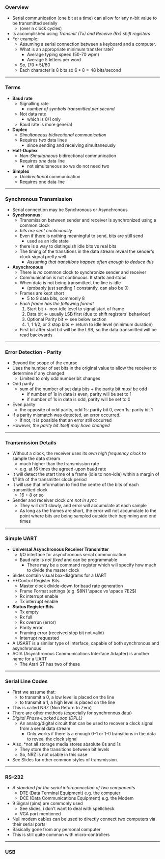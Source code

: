 ### Overview
- Serial communication (one bit at a time) can allow for any n-bit value to be transmitted serially
	- (over n clock cycles)
- Is accomplished using *Transmit (Tx) and Receive (Rx) shift registers*
- For example:
	- Assuming a serial connection between a keyboard and a computer.
	- What is an appropriate minimum transfer rate?
		- Average typing speed (50-70 wpm)
		- Average 5 letters per word
	- So, $(70*5)/60$
	- Each character is 8 bits so $6*8 = 48$ bits/second
---
### Terms
- **Baud rate**
	- Signalling rate 
		- *number of symbols transmitted per second*
	- Not data rate
		- which is 0/1 only
	- Baud rate is more general
- **Duplex**
	- *Simultaneous bidirectional communication*
	- Requires *two* data lines
		- since sending and receiving simultaneously
- **Half-Duplex**
	- *Non-Simultaneous* bidirectional communication
	- Requires *one* data line
		- not simultaneous so we do not need two
- **Simplex**
	- *Unidirectional* communication
	- Requires one data line
---
### Synchronous Transmission
- Serial connection may be Synchronous or Asynchronous
- **Synchronous:**
	- Transmission between sender and receiver is synchronized using a common clock
	- *bits are sent continuously*
	- Even if there is nothing meaningful to send, bits are still send
		- used as an idle state
	- there is a way to distinguish idle bits vs real bits
	- The timing of the transitions in the data stream reveal the sender's clock signal pretty well
		- *Assuming that transitions happen often enough to deduce this*
- **Asynchronous**
	- There is *no* common clock to synchronize sender and receiver
	- Communication is not continuous. It starts and stops
	- When data is not being transmitted, the line is idle 
		- (probably just sending 1 constantly, can also be 0)
	- Frames are kept short
		- 5 to 9 data bits, commonly 8
	- *Each frame has the following format*
		1) Start bit                   <- non-idle level to signal start of frame
		2) Data bit                    <- usually LSB first (due to shift registers' behaviour)
		3) Optional Parity bit         <- see below section
		4) 1, 1 1/2, or 2 stop bits    <- return to idle level (minimum duration)
	- First bit after start bit will be the LSB, so the data transmitted will be read backwards
---
### Error Detection - Parity
- Beyond the scope of the course
- Uses the number of set bits in the original value to allow the receiver to determine if any changed
	- Limited to only odd number bit changes
- Odd parity
	- sum of the number of set data bits + the parity bit *must* be odd
		- if number of 1s in data is even, parity will be set to 1
		- if number of 1s in data is odd, parity will be set to 0
- Even parity
	- the opposite of odd parity, odd 1s: parity bit 0, even 1s: parity bit 1
- If a parity mismatch was detected, an error occurred.
	- if not, it is possible that an error still occurred
- However, *the parity bit itself may have changed*
---
### Transmission Details 
- Without a clock, the receiver uses its *own high frequency clock* to sample the data stream
	- much higher than the transmission rate
	- e.g. at 16 times the agreed-upon baud rate
- It will detect the start time of a frame (idle to non-idle) within a margin of 1/16th of the transmitter clock period
- It will use that information to find the centre of the bits of each transmitted clock
	- 16 + 8 or so
- Sender and receiver clock *are not in sync*
	- They will drift slowly, and error will accumulate at each sample
	- As long as the frames are short, the error will not accumulate to the point where bits are being sampled outside their beginning and end times
---
### Simple UART
- **Universal Asynchronous Receiver Transmitter**
	- I/O interface for asynchronous serial communication
	- Baud rate is *not fixed* and can be programmable
		- There may be a command register which will specify how much to divide the master clock
- Slides contain visual box-diagrams for a UART
- **Control Register Bits
	- Master clock divide-down for baud rate generation
	- Frame Format settings (e.g. $8N1 \space vs \space 7E2$)
	- Rx interrupt enable
	- Tx interrupt enable
- **Status Register Bits**
	- Tx empty
	- Rx full
	- Rx overrun (error)
	- Parity error
	- Framing error      (received stop bit not valid)
	- Interrupt requested
- A USART is a similar type of interface, capable of both synchronous and asynchronous
- ACIA (Asynchronous Communications Interface Adapter) is another name for a UART
	- The Atari ST has two of these
---
### Serial Line Codes
- First we assume that:
	- to transmit a 0, a low level is placed on the line
	- to transmit a 1, a high level is placed on the line
- This is called NRZ (Non Return to Zero)
- There are other methods (especially for synchronous data)
- *Digital Phase-Locked Loop (DPLL)*
	- An analog/digital circuit that can be used to recover a clock signal from a serial data stream
		- Only works if there is a enough 0-1 or 1-0 transitions in the data to reveal the clock signal
- Also, *not all storage media stores absolute 0s and 1s 
	- They store the transitions between bit levels
	- So, NRZ is not usable in this case
- See Slides for other common styles of transmission.
----
### RS-232
- *A standard for the serial interconnection of two components*
	- DTE (Data Terminal Equipment)        e.g. the computer
	- DCE (Data Communications Equipment)  e.g. the Modem
- 9 Signal (pins) are commonly used
	- See slides, i don't want to deal with spellcheck
	- VGA port mentioned
- Null modem cables can be used to directly connect two computers via their serial ports
- Basically gone from any personal computer
- This is still quite common with micro-controllers 
---
### USB
